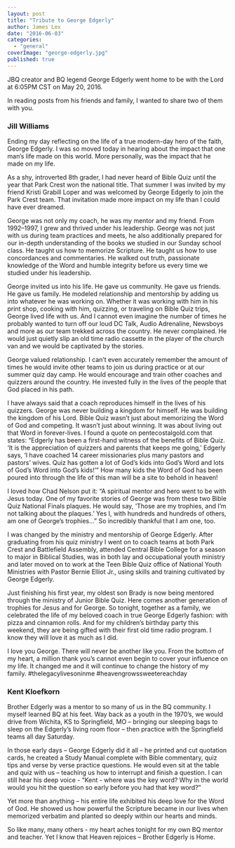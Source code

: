 ```yaml
---
layout: post
title: "Tribute to George Edgerly"
author: James Lex
date: "2016-06-03"
categories: 
  - "general"
coverImage: "george-edgerly.jpg"
published: true
---
```


JBQ creator and BQ legend George Edgerly went home to be with the Lord at 6:05PM CST on May 20, 2016.

In reading posts from his friends and family, I wanted to share two of them with you.

### Jill Williams

Ending my day reflecting on the life of a true modern-day hero of the faith, George Edgerly. I was so moved today in hearing about the impact that one man’s life made on this world. More personally, was the impact that he made on my life.

As a shy, introverted 8th grader, I had never heard of Bible Quiz until the year that Park Crest won the national title. That summer I was invited by my friend Kristi Grabill Loper and was welcomed by George Edgerly to join the Park Crest team. That invitation made more impact on my life than I could have ever dreamed.

George was not only my coach, he was my mentor and my friend. From 1992–1997, I grew and thrived under his leadership. George was not just with us during team practices and meets, he also additionally prepared for our in-depth understanding of the books we studied in our Sunday school class. He taught us how to memorize Scripture. He taught us how to use concordances and commentaries. He walked out truth, passionate knowledge of the Word and humble integrity before us every time we studied under his leadership.

George invited us into his life. He gave us community. He gave us friends. He gave us family. He modeled relationship and mentorship by adding us into whatever he was working on. Whether it was working with him in his print shop, cooking with him, quizzing, or traveling on Bible Quiz trips, George lived life with us. And I cannot even imagine the number of times he probably wanted to turn off our loud DC Talk, Audio Adrenaline, Newsboys and more as our team trekked across the country. He never complained. He would just quietly slip an old time radio cassette in the player of the church van and we would be captivated by the stories.

George valued relationship. I can’t even accurately remember the amount of times he would invite other teams to join us during practice or at our summer quiz day camp. He would encourage and train other coaches and quizzers around the country. He invested fully in the lives of the people that God placed in his path.

I have always said that a coach reproduces himself in the lives of his quizzers. George was never building a kingdom for himself. He was building the kingdom of his Lord. Bible Quiz wasn’t just about memorizing the Word of God and competing. It wasn’t just about winning. It was about living out that Word in forever-lives. I found a quote on pentecostalgold.com that states: “Edgerly has been a first-hand witness of the benefits of Bible Quiz. ‘It is the appreciation of quizzers and parents that keeps me going,’ Edgerly says, ‘I have coached 14 career missionaries plus many pastors and pastors’ wives. Quiz has gotten a lot of God’s kids into God’s Word and lots of God’s Word into God’s kids!’” How many kids the Word of God has been poured into through the life of this man will be a site to behold in heaven!

I loved how Chad Nelson put it: “A spiritual mentor and hero went to be with Jesus today. One of my favorite stories of George was from these two Bible Quiz National Finals plaques. He would say, ‘Those are my trophies, and I’m not talking about the plaques.’ Yes I, with hundreds and hundreds of others, am one of George’s trophies…” So incredibly thankful that I am one, too.

I was changed by the ministry and mentorship of George Edgerly. After graduating from his quiz ministry I went on to coach teams at both Park Crest and Battlefield Assembly, attended Central Bible College for a season to major in Biblical Studies, was in both lay and occupational youth ministry and later moved on to work at the Teen Bible Quiz office of National Youth Ministries with Pastor Bernie Elliot Jr., using skills and training cultivated by George Edgerly.

Just finishing his first year, my oldest son Brady is now being mentored through the ministry of Junior Bible Quiz. Here comes another generation of trophies for Jesus and for George. So tonight, together as a family, we celebrated the life of my beloved coach in true George Edgerly fashion: with pizza and cinnamon rolls. And for my children’s birthday party this weekend, they are being gifted with their first old time radio program. I know they will love it as much as I did.

I love you George. There will never be another like you. From the bottom of my heart, a million thank you’s cannot even begin to cover your influence on my life. It changed me and it will continue to change the history of my family. ‪#‎thelegacylivesoninme‬ ‪#‎heavengrowssweetereachday‬

### Kent Kloefkorn

Brother Edgerly was a mentor to so many of us in the BQ community. I myself learned BQ at his feet. Way back as a youth in the 1970’s, we would drive from Wichita, KS to Springfield, MO – bringing our sleeping bags to sleep on the Edgerly’s living room floor – then practice with the Springfield teams all day Saturday.

In those early days – George Edgerly did it all – he printed and cut quotation cards, he created a Study Manual complete with Bible commentary, quiz tips and verse by verse practice questions. He would even sit at the table and quiz with us – teaching us how to interrupt and finish a question. I can still hear his deep voice - “Kent - where was the key word? Why in the world would you hit the question so early before you had that key word?”

Yet more than anything – his entire life exhibited his deep love for the Word of God. He showed us how powerful the Scripture became in our lives when memorized verbatim and planted so deeply within our hearts and minds.

So like many, many others - my heart aches tonight for my own BQ mentor and teacher. Yet I know that Heaven rejoices – Brother Edgerly is Home.

